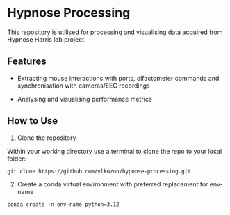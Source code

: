 # Hypnose Processing

This repository is utilised for processing and visualising data acquired from Hypnose Harris lab  project.

## Features

- Extracting mouse interactions with ports, olfactometer commands and synchronisation with cameras/EEG recordings

- Analysing and visualising performance metrics

## How to Use

1. Clone the repository

Within your working directory use a terminal to clone the repo to your local folder:

```git clone https://github.com/vlkuzun/hypnose-processing.git```

2. Create a conda virtual environment with preferred replacement for env-name

```conda create -n env-name python=3.12``` 
